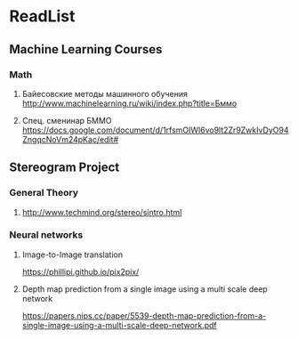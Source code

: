 # ReadList

## Machine Learning Courses

### Math
1. Байесовские методы машинного обучения
         http://www.machinelearning.ru/wiki/index.php?title=Бммо
         
2. Спец. сменинар БММО
         https://docs.google.com/document/d/1rfsmOIWl6vo9lt2Zr9ZwkIvDyO94ZngqcNoVm24pKac/edit#
         



## Stereogram Project
### General Theory
1. http://www.techmind.org/stereo/sintro.html

### Neural networks
1. Image-to-Image translation

     https://phillipi.github.io/pix2pix/
2. Depth map prediction from a single image using a multi scale deep network

     https://papers.nips.cc/paper/5539-depth-map-prediction-from-a-single-image-using-a-multi-scale-deep-network.pdf
     
     


